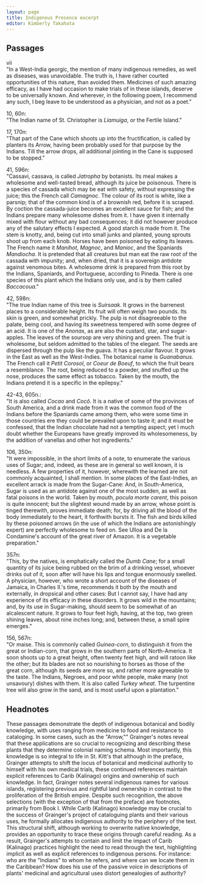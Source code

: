 ```yaml
---
layout: page
title: Indigenous Presence excerpt
editor: Kimberly Takahata
---
```


## Passages  
<!--how much of the passage should we include in the excerpt when we're dealing with footnotes?-->

vii  
"In a West-India georgic, the mention of many indigenous remedies, as well as diseases, was unavoidable. The truth is, I have rather courted opportunities of this nature, than avoided them. Medicines of such amazing efficacy, as I have had occasion to make trials of in these islands, deserve to be universally known. And wherever, in the following poem, I recommend any such, I beg leave to be understood as a physician, and not as a poet."  

10, 60n:  
"The Indian name of St. Christopher is *Liamuiga*, or the Fertile Island."

17, 170n:  
"That part of the Cane which shoots up into the fructification, is called by planters its Arrow, having been probably used for that purpose by the Indians. Till the arrow drops, all additional jointing in the Cane is supposed to be stopped."

41, 596n:  
"Cassavi, cassava, is called *Jatropha* by botanists. Its meal makes a wholesome and well-tasted bread, although its juice be poisonous. There is a species of cassada which may be eat with safety, without expressing the juice; this the French call *Camagnoc*. The colour of its root is white, like a parsnip; that of the common kind is of a brownish red, before it is scraped. By coction the cassada-juice becomes an excellent sauce for fish; and the Indians prepare many wholesome dishes from it. I have given it internally mixed with flour without any bad consequences; it did not however produce any of the salutary effects I expected. A good starch is made from it. The stem is knotty, and, being cut into small junks and planted, young sprouts shoot up from each knob. Horses have been poisoned by eating its leaves. The French name it *Manihot*, *Magnoc*, and *Manioc*, and the Spaniards *Mandiocha*. It is pretended that all creatures but man eat the raw root of the cassada with impunity; and, when dried, that it is a sovereign antidote against venomous bites. A wholesome drink is prepared from this root by the Indians, Spaniards, and Portuguese, according to Pineda. There is one species of this plant which the Indians only use, and is by them called *Baccacoua*."

42, 598n:  
"The true Indian name of this tree is *Suirsaak*. It grows in the barrenest places to a considerable height. Its fruit will often weigh two pounds. Its skin is green, and somewhat prickly. The pulp is not disagreeable to the palate, being cool, and having its sweetness tempered with some degree of an acid. It is one of the *Anonas*, as are also the custard, star, and sugar-apples. The leaves of the soursop are very shining and green. The fruit is wholesome, but seldom admitted to the tables of the elegant. The seeds are dispersed through the pulp like the guava. It has a peculiar flavour. It grows in the East as well as the West-Indies. The botanical name is *Guanabanus*. The French call it *Petit Corosol*, or *Coeur de Boeuf*, to which the fruit bears a resemblance. The root, being reduced to a powder, and snuffed up the nose, produces the same effect as tobacco. Taken by the mouth, the Indians pretend it is a specific in the epilepsy."

42-43, 605n.:  
"It is also called *Cocao* and *Cocô*. It is a native of some of the provinces of South America, and a drink made from it was the common food of the Indians before the Spaniards came among them, who were some time in those countries ere they could be prevailed upon to taste it; and it must be confessed, that the Indian chocolate had not a tempting aspect; yet I much doubt whether the Europeans have greatly improved its wholesomeness, by the addition of vanellas and other hot ingredients."

106, 350n:  
"It were impossible, in the short limits of a note, to enumerate the various uses of Sugar; and, indeed, as these are in general so well known, it is needless. A few properties of it, however, wherewith the learned are not commonly acquainted, I shall mention. In some places of the East-Indies, an excellent arrack is made from the Sugar-Cane: And, in South-America, Sugar is used as an antidote against one of the most sudden, as well as fatal poisons in the world. Taken by mouth, *pocula morte carent*, this poison is quite innocent; but the slightest wound made by an arrow, whose point is tinged therewith, proves immediate death; for, by driving all the blood of the body immediately to the heart, it forthwith bursts it. The fish and birds killed by these poisoned arrows \(in the use of which the Indians are astonishingly expert\) are perfectly wholesome to feed on. See Ulloa and De la Condamine's account of the great river of Amazon. It is a vegetable preparation."

357n:  
"This, by the natives, is emphatically called the *Dumb Cane*; for a small quantity of its juice being rubbed on the brim of a drinking vessel, whoever drinks out of it, soon after will have his lips and tongue enormously swelled. A physician, however, who wrote a short account of the diseases of Jamaica, in Charles II.'s time, recommends it both by the mouth and externally, in dropsical and other cases: But I cannot say, I have had any experience of its efficacy in these disorders. It grows wild in the mountains; and, by its use in Sugar-making, should seem to be somewhat of an alcalescent nature. It grows to four feet high, having, at the top, two green shining leaves, about nine inches long; and, between these, a small spire emerges."

156, 567n:  
"Or maise. This is commonly called *Guinea-corn*, to distinguish it from the great or Indian-corn, that grows in the southern parts of North-America. It soon shoots up to a great height, often twenty feet high, and will ratoon like the other; but its blades are not so nourishing to horses as those of the great corn, although its seeds are more so, and rather more agreeable to the taste. The Indians, Negroes, and poor white people, make many (not unsavoury) dishes with them. It is also called *Turkey wheat*. The turpentine tree will also grow in the sand, and is most useful upon a plantation."

## Headnotes  
These passages demonstrate the depth of indigenous botanical and bodily knowledge, with uses ranging from medicine to food and resistance to cataloging. In some cases, such as the "Arrow,"" Grainger's notes reveal that these applications are so crucial to recognizing and describing these plants that they determine colonial naming schema. Most importantly, this knowledge is so integral to life in St. Kitt's that although in the preface, Grainger attempts to shift the locus of botanical and medicinal authority to himself with his own medical trials, these continued references maintain explicit references to Carib (Kalinago) origins and ownership of such knowledge. In fact, Grainger notes several indigenous names for various islands, registering previous and rightful land ownership in contrast to the proliferation of the British empire.
Despite such recognition, the above selections (with the exception of that from the preface) are footnotes, primarily from Book I. While Carib (Kalinago) knowledge may be crucial to the success of Grainger's project of cataloguing plants and their various uses, he formally allocates indigenous authority to the periphery of the text. This structural shift, although working to overwrite native knowledge, provides an opportunity to trace these origins through careful reading.
As a result, Grainger's attempts to contain and limit the impact of Carib (Kalinago) practices highlight the need to read through the text, highlighting implicit as well as explicit references to indigenous persons. For instance: who are the "Indians" to whom he refers, and where can we locate them in the Caribbean? How does his use of the passive voice in descriptions of plants' medicinal and agricultural uses distort genealogies of authority? 



